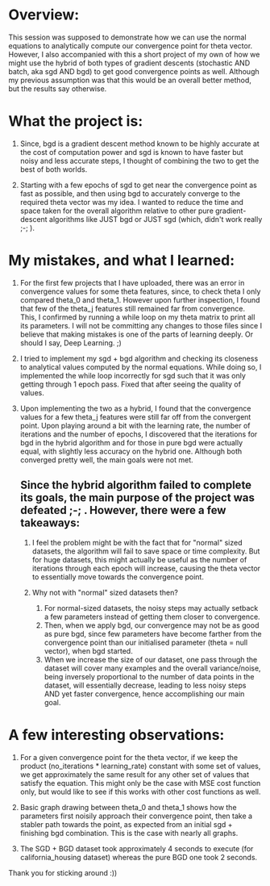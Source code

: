 # Overview:
This session was supposed to demonstrate how we can use the normal equations to analytically compute our convergence point for theta vector. However, I also accompanied with this a short project of my own of how we might use the hybrid of both types of gradient descents (stochastic AND batch, aka sgd AND bgd) to get good convergence points as well. Although my previous assumption was that this would be an overall better method, but the results say otherwise.

# What the project is:
1. Since, bgd is a gradient descent method known to be highly accurate at the cost of computation power and sgd is known to have faster but noisy and less accurate steps, I thought of combining the two to get the best of both worlds.

2. Starting with a few epochs of sgd to get near the convergence point as fast as possible, and then using bgd to accurately converge to the required theta vector was my idea. I wanted to reduce the time and space taken for the overall algorithm relative to other pure gradient-descent algorithms like JUST bgd or JUST sgd (which, didn't work really ;-; ).

# My mistakes, and what I learned:
1. For the first few projects that I have uploaded, there was an error in convergence values for some theta features, since, to check theta I only compared theta_0 and theta_1. However upon further inspection, I found that few of the theta_j features still remained far from convergence. This, I confirmed by running a while loop on my theta matrix to print all its parameters. I will not be committing any changes to those files since I believe that making mistakes is one of the parts of learning deeply. Or should I say, Deep Learning. ;)

2. I tried to implement my sgd + bgd algorithm and checking its closeness to analytical values computed by the normal equations. While doing so, I implemented the while loop incorrectly for sgd such that it was only getting through 1 epoch pass. Fixed that after seeing the quality of values.

3. Upon implementing the two as a hybrid, I found that the convergence values for a few theta_j features were still far off from the convergent point. Upon playing around a bit with the learning rate, the number of iterations and the number of epochs, I discovered that the iterations for bgd in the hybrid algorithm and for those in pure bgd were actually equal, with slightly less accuracy on the hybrid one. Although both converged pretty well, the main goals were not met.

    ## Since the hybrid algorithm failed to complete its goals, the main purpose of the project was defeated ;-; . However, there were a few takeaways:

    1. I feel the problem might be with the fact that for "normal" sized datasets, the algorithm will fail to save space or time complexity. But for huge datasets, this might actually be useful as the number of iterations through each epoch will increase, causing the theta vector to essentially move towards the convergence point.

    2. Why not with "normal" sized datasets then? 
        1. For normal-sized datasets, the noisy steps may actually setback a few parameters instead of getting them closer to convergence.
        2. Then, when we apply bgd, our convergence may not be as good as pure bgd, since few parameters have become farther from the convergence point than our initialised parameter (theta = null vector), when bgd started.
        3. When we increase the size of our dataset, one pass through the dataset will cover many examples and the overall variance/noise, being inversely proportional to the number of data points in the dataset, will essentially decrease, leading to less noisy steps AND yet faster convergence, hence accomplishing our main goal.
    
# A few interesting observations:
1. For a given convergence point for the theta vector, if we keep the product (no_iterations * learning_rate) constant with some set of values, we get approximately the same result for any other set of values that satisfy the equation. This might only be the case with MSE cost function only, but would like to see if this works with other cost functions as well.

2. Basic graph drawing between theta_0 and theta_1 shows how the parameters first noisily approach their convergence point, then take a stabler path towards the point, as expected from an initial sgd + finishing bgd combination. This is the case with nearly all graphs.

3. The SGD + BGD dataset took approximately 4 seconds to execute (for california_housing dataset) whereas the pure BGD one took 2 seconds. 

Thank you for sticking around :))